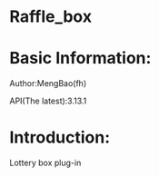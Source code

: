 # Raffle_box

# Basic Information:
Author:MengBao(fh)

API(The latest):3.13.1

# Introduction:
Lottery box plug-in 
